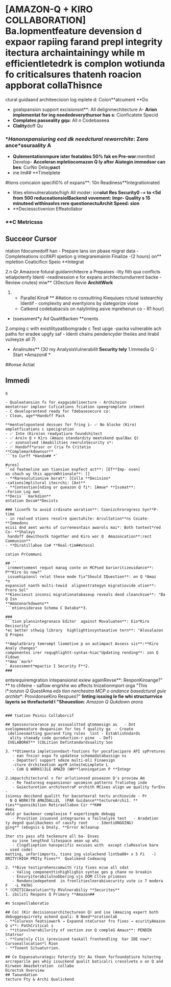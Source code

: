 # [AMAZON-Q + KIRO COLLABORATION] Ba.lopmentfeature devension d expaor rapiing farand prepl integrity itectura archaintainingy while m efficientletedrk is complon wotiunda fo criticalsures thatenh roacion appborat collaThisnce

ctural guidaand architeecision log mplete d: Coion**atcument **Do
- goalspansion support excisionsnt**: All delignmechitecture A- **Arion
implementat for ing neededeverythursor has s**: Cionficatete Specid
- **Complates passeality gqu**: All n Codebaseea
- **Clality**doff Qu

### **Hanonxpansiuring eed dk needctural reworrchite*: Zero ance*ssuraality A
- **Qulementationmpure ister featables 50% fak en Pre-wor**:mentted Develop- **Acceleran
mpletiocomazon Q ly after Aiategin immedsor can bes**: CurNo Delay**pact**
- ine Im## **Timelplete

#tions comcaion specifi0% of expans**: 10n Readiness**Integratioinated
- lities elimvulnerabiate/high All moder: ion**olut Res **Security0
-+ to <5d from 500 reduceationsiolBackend vovement**: Impr- **Quality s
 15 minuteed withinsolvs rere questionectuArchit Speed**: sion**
- **Deciessctivenion Effeatollabor

### **C Metricsss
## Succeor Cursor
ntation fdocumedoff han  - Prepare lans
 ion pbase migrat data  - Completeations
 iccifAPI spetion g integraremainin Finalize   -(2 hours)
 on** mpletion Coaticificn Speio **Integrat

2.n Qr Amazoce fotural guidanrchitecre a Prepaixes
   -lity fith qua conflicts wtialpotenfy  Identi
   -readinession e for expans architecturndurrent backe  - Review cnutes)
  miw** (30ecture Revie **ArchitWork**
1. - Parallel Kiro# **
##ation
ro consultring Kiequiues rctural isstearchiy  Identif  -
 complexity and everityions by slategorize viose
   - Catkend codebabacsis on nalylinting asive mprehenun co   - R1 hour)
* (ssessment*y Ad QualitBacken **onents

2.omping c with existilitypatibomgrade c Test upge
   -packa vulnerable ach paths for eradee upgfy saf - Identi chains
  pendencyder theiies and itrabil vulneyze all 7)
   - Analinutes** (30 my AnalysisVulnerabilit **Security tely**
1.Immedia Q - Start *Amazon# *

##onse Actiat
## Immedi
s
```lineopment guide devel anddardsanity stures
- Qualeatansion fs for expguidelinecture - Architeion
mentatrsor impleor Cufications fciation speegromplete intment
- C developrontend ready for fdebasesecure co:
- Clean, age**Handoff Pack

**mentvelopontend dessues for fring i- ✅ No blocke (Kiro)
ompletfications c specigration
- ✅ Inte (Kiro)on readyatiure foundchitect
- ✅ Aro)n Q + Kirs (Amazo standardity meetskend qualBac Q)
- ✅ azonsolved (Amabilities reerulnSecurity v*:
- ✅ Handoff*ursor or Cria fn Critetio
**Complemarkdownsor**
```to Curff *Hando## *`

#ures]
``nd featmeline aon tiansion expfect act**: [Ef**Imp- osen]
as chach wy this approWhtionale**: []
- **Raresolutionive borat*: [Colla **Decision*
-cations]mplitural itecrchi: [Axt**
- **Contestion]nding or queazon Q fi*: [Amue* **Issmat**:
-Forion Log own
**Decis```markdion**
entation Docum**Decists

### liconfk to avoid crdinate woration**: Coonizchrorogress Syn**P-time
- in realved stions resolre quectuhite: Arcultation**ns Coiate- **Immedons
ecisi dnd aent works of currenesntain awarols mai*: Both tontext*red Co- **Shalays
 handoff dewithoutk together and Kiro wor Q  Amazoncation**:rect Communion**
- **Diratillaboe Co# **Real-tim##otocol

cation PrCommuni

## ``
`irementsement requxt manag conte on MCPsed barioritizeuidance**: P**Kiro Gs now?"
 issuehipionsl relat these mode fix"Should IQuestion**: on Q *Amaz
*n
expansiot nanth multi-tewid  alignestrategyn migratiovide ution**: Proro Sol"
**Kienciesst inconsi migrationatabaseup reveals dend cleancksue**: "Ba Q Isn
**Amazonarkdowons**
```mtionsiderase Schema C Databa**3.

### 
```tion plansintegranaco Editor  against Movaluaten**: Eio*Kiro Decisurity"
*ec better sthwig library  highlightinsyntaxative tern**: "Alosalazon Q Propes

**Amplatbrary temrompt liomotive p on autimpact Assess sis**:**Kiro Analy changes"
componentes irer requghlightt-syntax-hiac"Updating rending**: zon Q Fidown
**Ama``mark*
` Assessment*mpactix I Security F**2.
### 
```
entsrequiremgration  intepansionst exiew againRevse**:  ResponKiroange?"
** to chfeine - saflow engrkhe wo affects tnizationmport orga "This i*:ion*zon Q Quest*Ama
*eds
tion nerchestra MCP o ondance basedctural guie archite**: ProvidonseKiro Respues?"
**linting issxing le fie whi structurrvice layeris se threfactorld I "Shouestion**: *Amazon Q Qukdown
*arons**
```mcture Decisi Archite**1. Backend

### tsation Poinic Collaborcif

## Spessesrocerance py assuualitted qtomaesign au   - Dnt
evelopmeeature dexpansion for tes f quality ga  - Create
 idelinesmatting guorand fing rules  lint - Establishndards
  ality staeady code quroduction-r pine  - Def)
 IVELABORAT** (COLition Defintandardsuality Son

3. **Qtimenta impletionndast-foutions for pocafiecipare API spPretures
   - ean fnsior expa fo updatese schemadatabassign ns
   - Depatterl support odeze multi-mli Finaesign
   -cture drchiteation agrM inteiteLLmplete L
   - CoN Q WORKS)ILE AMAZO (WH**lanningation P **Integr

2.impactchitectural s for arlutionsod poseazon Q's proview Am
   - Re featuresg expansionor upcominn patterns fratioteg inde
   - Guiecturetion architestraP orchith MCixes align we quality furEns   - 
isionsy decckend qualitt for bacontexral tectu archiovide - Pr
  N Q WORK)TO AMAZOALLEL  (PAR Guidance**tectureArchi1. **
ties**sponsibilion Retiraollaboo Cir **K##
#ems
obld pr backenor complexise f expertingde debugg
   - Provition issuesnd integraures a failnalyze test   - Aradation
ty degnd qualibackees of causfy root    - IdentiONGOING)
ging** (ebugsis & Dnaly. **Error Acleanup

3ter sts pass afd teckenure all ba- Enses
   su isne lengthnd litespace aean up whi
   - Clngdlieption hanspecific excuses with  except claResolve bare   - used code)
matting, unfor(imports, tions ing violackend lintba00+ x 5 Fi   -)
ORITY(HIGH PRIty Fixes**  Qualikend Codeacng

2. **Bive testiprehenscomwith rity fixes ecue all sdat
   - Valisg componenttinhighlighin syntax ges g chane no breakin
   - Ensuryiterabilulnobbering vjs DOM Cllve prismsos
   - Rendenciedepetend  in fronlitieslnerabisecurity vute ix 7 modera F   -L PATH)
* (CRITICAesolution*ty RVulnerabiliy **Securites**
1. ibiliti Respons Q Primary **Amazon##

#n Scopeollaboratio

## Co) (Kir decisionsarchitectureon Q) and ise (Amazing expert both debuggesquirrety ackend quali: B Need**orationlab
- **Coluresn featsiowork → Expannd nteCursor fro fixes → ecurityAmazon Q s**: PathCritical s
- **itievulnerabilurity of section zon Q compleG Amaus**: PENDIN Statrsor
- **Cune)sly Clis (previound taskall frontendling  har IDE now*: Cursoeallocation*l Rion
- **Tooent Situaturrion.

## Ce Expansaturategic Feterity Str Au theon forfoundatiure hitectng arcreparile pes whiy issuckend qualit baticalri cresolveto o on Q and Kirween Amazbetration  collabo
Directsk Overview
## Taoundation
tecture Fty & Archi Qualickend